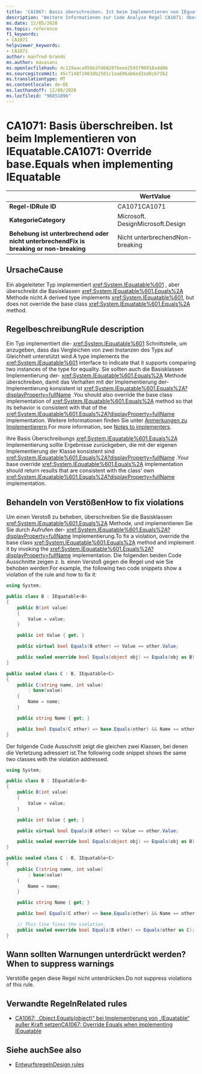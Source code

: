 ```yaml
---
title: 'CA1067: Basis überschreiben. Ist beim Implementieren von IEquatable (Code Analyse).'
description: 'Weitere Informationen zur Code Analyse Regel CA1071: Überschreiben der Basis. Ist beim Implementieren von IEquatable.'
ms.date: 12/05/2020
ms.topic: reference
f1_keywords:
- CA1071
helpviewer_keywords:
- CA1071
author: manfred-brands
ms.author: mavasani
ms.openlocfilehash: dc119aaca95bb3fd6028fbeee2595796918add86
ms.sourcegitcommit: 45c7148f2483db2501c1aa696ab6ed2ed8cb71b2
ms.translationtype: MT
ms.contentlocale: de-DE
ms.lasthandoff: 12/08/2020
ms.locfileid: "96851896"
---
```

# <a name="ca1071-override-baseequals-when-implementing-iequatable"></a><span data-ttu-id="694c5-103">CA1071: Basis überschreiben. Ist beim Implementieren von IEquatable.</span><span class="sxs-lookup"><span data-stu-id="694c5-103">CA1071: Override base.Equals when implementing IEquatable</span></span>

| | <span data-ttu-id="694c5-104">Wert</span><span class="sxs-lookup"><span data-stu-id="694c5-104">Value</span></span> |
|-|-|
| <span data-ttu-id="694c5-105">**Regel-ID**</span><span class="sxs-lookup"><span data-stu-id="694c5-105">**Rule ID**</span></span> |<span data-ttu-id="694c5-106">CA1071</span><span class="sxs-lookup"><span data-stu-id="694c5-106">CA1071</span></span>|
| <span data-ttu-id="694c5-107">**Kategorie**</span><span class="sxs-lookup"><span data-stu-id="694c5-107">**Category**</span></span> |<span data-ttu-id="694c5-108">Microsoft. Design</span><span class="sxs-lookup"><span data-stu-id="694c5-108">Microsoft.Design</span></span>|
| <span data-ttu-id="694c5-109">**Behebung ist unterbrechend oder nicht unterbrechend**</span><span class="sxs-lookup"><span data-stu-id="694c5-109">**Fix is breaking or non-breaking**</span></span> |<span data-ttu-id="694c5-110">Nicht unterbrechend</span><span class="sxs-lookup"><span data-stu-id="694c5-110">Non-breaking</span></span>|

## <a name="cause"></a><span data-ttu-id="694c5-111">Ursache</span><span class="sxs-lookup"><span data-stu-id="694c5-111">Cause</span></span>

<span data-ttu-id="694c5-112">Ein abgeleiteter Typ implementiert <xref:System.IEquatable%601> , aber überschreibt die Basisklassen <xref:System.IEquatable%601.Equals%2A> Methode nicht.</span><span class="sxs-lookup"><span data-stu-id="694c5-112">A derived type implements <xref:System.IEquatable%601>, but does not override the base class <xref:System.IEquatable%601.Equals%2A> method.</span></span>

## <a name="rule-description"></a><span data-ttu-id="694c5-113">Regelbeschreibung</span><span class="sxs-lookup"><span data-stu-id="694c5-113">Rule description</span></span>

<span data-ttu-id="694c5-114">Ein Typ implementiert die- <xref:System.IEquatable%601> Schnittstelle, um anzugeben, dass das Vergleichen von zwei Instanzen des Typs auf Gleichheit unterstützt wird.</span><span class="sxs-lookup"><span data-stu-id="694c5-114">A type implements the <xref:System.IEquatable%601> interface to indicate that it supports comparing two instances of the type for equality.</span></span> <span data-ttu-id="694c5-115">Sie sollten auch die Basisklassen Implementierung der- <xref:System.IEquatable%601.Equals%2A> Methode überschreiben, damit das Verhalten mit der Implementierung der-Implementierung konsistent ist <xref:System.IEquatable%601.Equals%2A?displayProperty=fullName> .</span><span class="sxs-lookup"><span data-stu-id="694c5-115">You should also override the base class implementation of <xref:System.IEquatable%601.Equals%2A> method so that its behavior is consistent with that of the <xref:System.IEquatable%601.Equals%2A?displayProperty=fullName> implementation.</span></span>
<span data-ttu-id="694c5-116">Weitere Informationen finden Sie unter [Anmerkungen zu Implementierern](/dotnet/api/system.iequatable-1#notes-to-implementers).</span><span class="sxs-lookup"><span data-stu-id="694c5-116">For more information, see [Notes to implementers](/dotnet/api/system.iequatable-1#notes-to-implementers).</span></span>

<span data-ttu-id="694c5-117">Ihre Basis Überschreibungs <xref:System.IEquatable%601.Equals%2A> Implementierung sollte Ergebnisse zurückgeben, die mit der eigenen Implementierung der Klasse konsistent sind <xref:System.IEquatable%601.Equals%2A?displayProperty=fullName> .</span><span class="sxs-lookup"><span data-stu-id="694c5-117">Your base override <xref:System.IEquatable%601.Equals%2A> implementation should return results that are consistent with the class' own <xref:System.IEquatable%601.Equals%2A?displayProperty=fullName> implementation.</span></span>

## <a name="how-to-fix-violations"></a><span data-ttu-id="694c5-118">Behandeln von Verstößen</span><span class="sxs-lookup"><span data-stu-id="694c5-118">How to fix violations</span></span>

<span data-ttu-id="694c5-119">Um einen Verstoß zu beheben, überschreiben Sie die Basisklassen <xref:System.IEquatable%601.Equals%2A> Methode, und implementieren Sie Sie durch Aufrufen der- <xref:System.IEquatable%601.Equals%2A?displayProperty=fullName> Implementierung.</span><span class="sxs-lookup"><span data-stu-id="694c5-119">To fix a violation, override the base class <xref:System.IEquatable%601.Equals%2A> method and implement it by invoking the <xref:System.IEquatable%601.Equals%2A?displayProperty=fullName> implementation.</span></span>
<span data-ttu-id="694c5-120">Die folgenden beiden Code Ausschnitte zeigen z. b. einen Verstoß gegen die Regel und wie Sie behoben werden:</span><span class="sxs-lookup"><span data-stu-id="694c5-120">For example, the following two code snippets show a violation of the rule and how to fix it:</span></span>

```csharp
using System;

public class B : IEquatable<B>
{
    public B(int value)
    {
        Value = value;
    }

    public int Value { get; }

    public virtual bool Equals(B other) => Value == other.Value;

    public sealed override bool Equals(object obj) => Equals(obj as B);
}

public sealed class C : B, IEquatable<C>
{
    public C(string name, int value)
        : base(value)
    {
        Name = name;
    }

    public string Name { get; }

    public bool Equals(C other) => base.Equals(other) && Name == other.Name;
}
```

<span data-ttu-id="694c5-121">Der folgende Code Ausschnitt zeigt die gleichen zwei Klassen, bei denen die Verletzung adressiert ist.</span><span class="sxs-lookup"><span data-stu-id="694c5-121">The following code snippet shows the same two classes with the violation addressed.</span></span>

```csharp
using System;

public class B : IEquatable<B>
{
    public B(int value)
    {
        Value = value;
    }

    public int Value { get; }

    public virtual bool Equals(B other) => Value == other.Value;

    public sealed override bool Equals(object obj) => Equals(obj as B);
}

public sealed class C : B, IEquatable<C>
{
    public C(string name, int value)
        : base(value)
    {
        Name = name;
    }

    public string Name { get; }

    public bool Equals(C other) => base.Equals(other) && Name == other.Name;

    // This line fixes the violation.
    public sealed override bool Equals(B other) => Equals(other as C);
}
```

## <a name="when-to-suppress-warnings"></a><span data-ttu-id="694c5-122">Wann sollten Warnungen unterdrückt werden?</span><span class="sxs-lookup"><span data-stu-id="694c5-122">When to suppress warnings</span></span>

<span data-ttu-id="694c5-123">Verstöße gegen diese Regel nicht unterdrücken.</span><span class="sxs-lookup"><span data-stu-id="694c5-123">Do not suppress violations of this rule.</span></span>

## <a name="related-rules"></a><span data-ttu-id="694c5-124">Verwandte Regeln</span><span class="sxs-lookup"><span data-stu-id="694c5-124">Related rules</span></span>

- [<span data-ttu-id="694c5-125">CA1067: „Object.Equals(object)“ bei Implementierung von „IEquatable“ außer Kraft setzen</span><span class="sxs-lookup"><span data-stu-id="694c5-125">CA1067: Override Equals when implementing IEquatable</span></span>](ca1067.md)

## <a name="see-also"></a><span data-ttu-id="694c5-126">Siehe auch</span><span class="sxs-lookup"><span data-stu-id="694c5-126">See also</span></span>

- [<span data-ttu-id="694c5-127">Entwurfsregeln</span><span class="sxs-lookup"><span data-stu-id="694c5-127">Design rules</span></span>](design-warnings.md)

